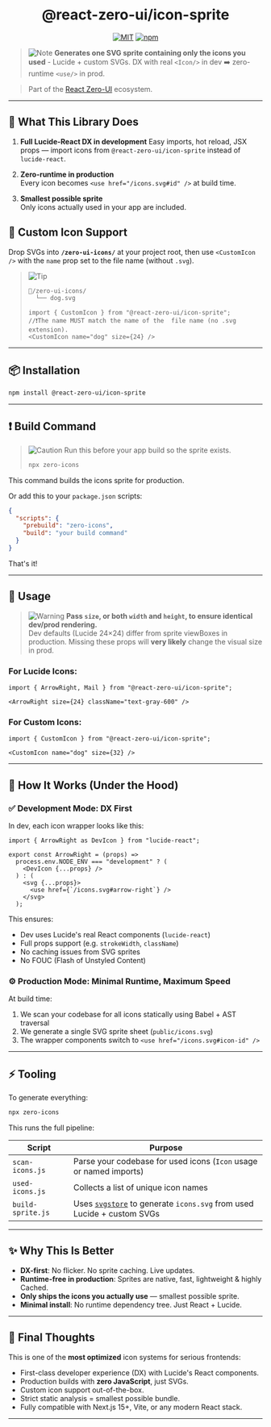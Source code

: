<div align="center">
  
  # @react-zero-ui/icon-sprite

  [![MIT](https://img.shields.io/badge/License-MIT-green.svg)](#) [![npm](https://img.shields.io/npm/v/@react-zero-ui/icon-sprite.svg)](#)

  
</div>

> ![Note](https://img.shields.io/badge/Note-blue)
> **Generates one SVG sprite containing only the icons you used** - Lucide + custom SVGs.
> DX with real `<Icon/>` in dev ➡️ zero-runtime `<use/>` in prod.

> Part of the [React Zero-UI](https://github.com/react-zero-ui) ecosystem.
 

---

## 🧠 What This Library Does

1. **Full Lucide-React DX in development**
   Easy imports, hot reload, JSX props — import icons from `@react-zero-ui/icon-sprite` instead of `lucide-react`.

2. **Zero-runtime in production**  
   Every icon becomes `<use href="/icons.svg#id" />` at build time.

3. **Smallest possible sprite**  
   Only icons actually used in your app are included.

## 🙏 Custom Icon Support
Drop SVGs into **`/zero-ui-icons/`** at your project root, then use `<CustomIcon />` with the `name` prop set to the file name (without `.svg`).

> ![Tip](https://img.shields.io/badge/Tip-green)
>```txt
>📁/zero-ui-icons/
>   └── dog.svg 
> ```
> ```tsx
>import { CustomIcon } from "@react-zero-ui/icon-sprite";
>//❗The name MUST match the name of the  file name (no .svg extension).
><CustomIcon name="dog" size={24} />
>```


---

## 📦 Installation

```bash
npm install @react-zero-ui/icon-sprite
```

---

## ❗ Build Command
> ![Caution](https://img.shields.io/badge/Caution-red)
> Run this before your app build so the sprite exists.
>```bash
>npx zero-icons
>```

This command builds the icons sprite for production.

Or add this to your `package.json` scripts:
```json
{
  "scripts": {
    "prebuild": "zero-icons",
    "build": "your build command"
  }
}
```
That's it!

---

## 🔨 Usage

> ![Warning](https://img.shields.io/badge/Warning-orange)
> **Pass `size`, or both `width` and `height`, to ensure identical dev/prod rendering.**  
> Dev defaults (Lucide 24×24) differ from sprite viewBoxes in production. Missing these props will **very likely** change the visual size in prod.

### For Lucide Icons:

```tsx
import { ArrowRight, Mail } from "@react-zero-ui/icon-sprite";

<ArrowRight size={24} className="text-gray-600" />
```

### For Custom Icons:

```tsx
import { CustomIcon } from "@react-zero-ui/icon-sprite";

<CustomIcon name="dog" size={32} />
```
---

## 🧪 How It Works (Under the Hood)

### ✅ Development Mode: DX First

In dev, each icon wrapper looks like this:

```tsx
import { ArrowRight as DevIcon } from "lucide-react";

export const ArrowRight = (props) =>
  process.env.NODE_ENV === "development" ? (
    <DevIcon {...props} />
  ) : (
    <svg {...props}>
      <use href={`/icons.svg#arrow-right`} />
    </svg>
  );
```

This ensures:

* Dev uses Lucide's real React components (`lucide-react`)
* Full props support (e.g. `strokeWidth`, `className`)
* No caching issues from SVG sprites
* No FOUC (Flash of Unstyled Content)

### ⚙️ Production Mode: Minimal Runtime, Maximum Speed

At build time:

1. We scan your codebase for all icons statically using Babel + AST traversal
2. We generate a single SVG sprite sheet (`public/icons.svg`)
3. The wrapper components switch to `<use href="/icons.svg#icon-id" />`

---

## ⚡️ Tooling

To generate everything:

```bash
npx zero-icons
```

This runs the full pipeline:

| Script | Purpose |
| --- | --- |
| `scan-icons.js`   | Parse your codebase for used icons (`Icon` usage or named imports) |
| `used-icons.js`   | Collects a list of unique icon names |
| `build-sprite.js` | Uses [`svgstore`](https://github.com/DIYgod/svgstore) to generate `icons.svg` from used Lucide + custom SVGs |
 

--- 
## ✨ Why This Is Better

* **DX-first**: No flicker. No sprite caching. Live updates.
* **Runtime-free in production**: Sprites are native, fast, lightweight & highly Cached.
* **Only ships the icons you actually use** — smallest possible sprite.
* **Minimal install**: No runtime dependency tree. Just React + Lucide.


---

## 🧠 Final Thoughts

This is one of the **most optimized** icon systems for serious frontends:

* First-class developer experience (DX) with Lucide's React components.
* Production builds with **zero JavaScript**, just SVGs.
* Custom icon support out-of-the-box.
* Strict static analysis = smallest possible bundle.
* Fully compatible with Next.js 15+, Vite, or any modern React stack.

---
 
